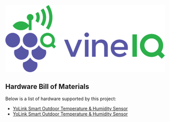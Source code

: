 <a href="https://blog.vineiq.io"><img src="vineiq-logo.png" width='500'></a>
## Hardware Bill of Materials
Below is a list of hardware supported by this project:
- [YoLink Smart Outdoor Temperature & Humidity Sensor](https://amzn.to/3TyHqj8)
- [YoLink Smart Outdoor Temperature & Humidity Sensor](https://amzn.to/3TyHqj8)



